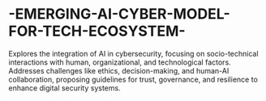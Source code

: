 # -EMERGING-AI-CYBER-MODEL-FOR-TECH-ECOSYSTEM-
Explores the integration of AI in cybersecurity, focusing on socio-technical interactions with human, organizational, and technological factors. Addresses challenges like ethics, decision-making, and human-AI collaboration, proposing guidelines for trust, governance, and resilience to enhance digital security systems.
